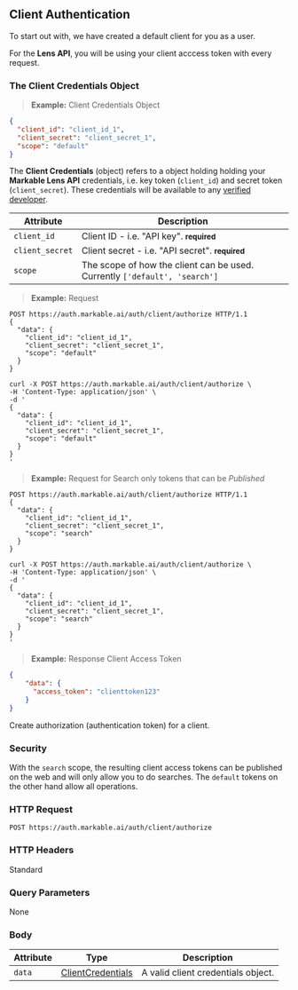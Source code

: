 ## Client Authentication

To start out with, we have created a default client for you as a user.

For the **Lens API**, you will be using your client acccess token with every request.

### The Client Credentials Object

> **Example:** Client Credentials Object

```json
{
  "client_id": "client_id_1",
  "client_secret": "client_secret_1",
  "scope": "default"
}
```

The **Client Credentials** (object) refers to a object holding holding your **Markable Lens API** credentials, i.e. key token (`client_id`) and secret token (`client_secret`). These credentials will be available to any [verified developer](#authentication).

Attribute         | Description
----------        | ----------
`client_id`       | Client ID - i.e. "API key". **<small>required</small>**
`client_secret`   | Client secret - i.e. "API secret". **<small>required</small>**
`scope`           | The scope of how the client can be used. Currently `['default', 'search']`


> **Example:** Request

```http
POST https://auth.markable.ai/auth/client/authorize HTTP/1.1
{
  "data": {
    "client_id": "client_id_1",
    "client_secret": "client_secret_1",
    "scope": "default"
  }
}
```

```shell
curl -X POST https://auth.markable.ai/auth/client/authorize \
-H 'Content-Type: application/json' \
-d '
{
  "data": {
    "client_id": "client_id_1",
    "client_secret": "client_secret_1",
    "scope": "default"
  }
}
'
```

> **Example:** Request for Search only tokens that can be *Published*

```http
POST https://auth.markable.ai/auth/client/authorize HTTP/1.1
{
  "data": {
    "client_id": "client_id_1",
    "client_secret": "client_secret_1",
    "scope": "search"
  }
}
```

```shell
curl -X POST https://auth.markable.ai/auth/client/authorize \
-H 'Content-Type: application/json' \
-d '
{
  "data": {
    "client_id": "client_id_1",
    "client_secret": "client_secret_1",
    "scope": "search"
  }
}
'
```

> **Example:** Response Client Access Token

```json
{
    "data": {
      "access_token": "clienttoken123"
    }
}
```

Create authorization (authentication token) for a client.

### Security

With the `search` scope, the resulting client access tokens can be published on the web and will only allow you to do searches. The `default` tokens on the other hand allow all operations.

### HTTP Request

`POST https://auth.markable.ai/auth/client/authorize`


### HTTP Headers

Standard


### Query Parameters

None

### Body

Attribute       | Type                                    | Description
-------         | ----------                              | -------
`data`          | [ClientCredentials](#the-client-authorization-object)     | A valid client credentials object.

